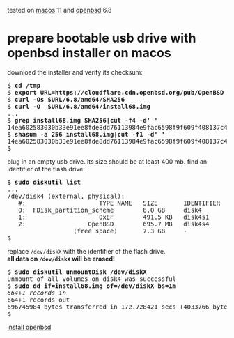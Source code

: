 <p class="small">tested on <a href="/macos/">macos</a> 11 and
<a href="/openbsd/">openbsd</a> 6.8</p>

# prepare bootable usb drive with openbsd installer on macos

download the installer and verify its checksum:

<pre>
$ <b>cd /tmp</b>
$ <b>export URL=https://cloudflare.cdn.openbsd.org/pub/OpenBSD</b>
$ <b>curl -Os $URL/6.8/amd64/SHA256</b>
$ <b>curl -O  $URL/6.8/amd64/install68.img</b>
...
$ <b>grep install68.img SHA256|cut -f4 -d' '</b>
14ea602583030b33e91ee8fde8dd76113984e9fac6598f9f609f408137c4cff2
$ <b>shasum -a 256 install68.img|cut -f1 -d' '</b>
14ea602583030b33e91ee8fde8dd76113984e9fac6598f9f609f408137c4cff2
$
</pre>

plug in an empty usb drive. its size should be at least 400 mb.
find an identifier of the flash drive:

<pre>
$ <b>sudo diskutil list</b>
...
/dev/disk4 (external, physical):
   #:                    TYPE NAME   SIZE       IDENTIFIER
   0:  FDisk_partition_scheme        8.0 GB     disk4
   1:                    0xEF ⁨⁩       491.5 KB   disk4s1
   2:                 OpenBSD ⁨⁩       695.7 MB   disk4s4
                  (free space)       7.3 GB     -
$
</pre>

replace `/dev/diskX` with the identifier of the flash drive.<br>
**all data on `/dev/diskX` will be erased!**

<pre>
$ <b>sudo diskutil unmountDisk /dev/diskX</b>
Unmount of all volumes on disk4 was successful
$ <b>sudo dd if=install68.img of=/dev/diskX bs=1m</b>
<i>664+1 records in</i>
664+1 records out
696745984 bytes transferred in 172.728421 secs (4033766 bytes/sec)
$
</pre>

[install openbsd](/openbsd/install.html)
